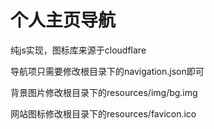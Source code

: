 # 个人主页导航
纯js实现，图标库来源于cloudflare

导航项只需要修改根目录下的navigation.json即可

背景图片修改根目录下的resources/img/bg.img

网站图标修改根目录下的resources/favicon.ico